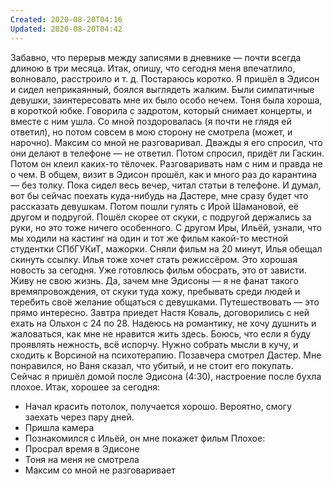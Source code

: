 ```yaml
---
Created: 2020-08-20T04:16
Updated: 2020-08-20T04:42
---
```

Забавно, что перерыв между записями в дневнике — почти всегда длиною в три месяца.
Итак, опишу, что сегодня меня впечатлило, волновало, расстроило и т. д. Постараюсь коротко.
Я пришёл в Эдисон и сидел неприкаянный, боялся выглядеть жалким. Были симпатичные девушки, заинтересовать мне их было особо нечем. Тоня была хороша, в короткой юбке. Говорила с задротом, который снимает концерты, и вместе с ним ушла. Со мной поздоровалась (я почти не глядя ей ответил), но потом совсем в мою сторону не смотрела (может, и нарочно).
Максим со мной не разговаривал. Дважды я его спросил, что они делают в телефоне — не ответил. Потом спросил, придёт ли Гаскин. Потом он клеил каких-то тёлочек. Разговаривать нам с ним и правда не о чем. В общем, визит в Эдисон прошёл, как и много раз до карантина — без толку.
Пока сидел весь вечер, читал статьи в телефоне. И думал, вот бы сейчас поехать куда-нибудь на Дастере, мне сразу будет что рассказать девушкам.
Потом пошли гулять с Ирой Шамановой, её другом и подругой. Пошёл скорее от скуки, с подругой держались за руки, но это тоже ничего особенного.
С другом Иры, Ильёй, узнали, что мы ходили на кастинг на один и тот же фильм какой-то местной студентки СПбГУКиТ, мажорки. Сняли фильм на 20 минут, Илья обещал скинуть ссылку. Илья тоже хочет стать режиссёром. Это хорошая новость за сегодня. Уже готовлюсь фильм обосрать, это от зависти.
Живу не свою жизнь. Да, зачем мне Эдисоны — я не фанат такого времяпровождения, от скуки туда хожу, пребывать среди людей и теребить своё желание общаться с девушками. Путешествовать — это прямо интересно.
Завтра приедет Настя Коваль, договорились с ней ехать на Ольхон с 24 по 28. Надеюсь на романтику, не хочу душнить и жаловаться, как мне не нравится жить здесь. Боюсь, что если я буду проявлять нежность, всё испорчу.
Нужно собрать мысли в кучу, и сходить к Ворсиной на психотерапию.
Позавчера смотрел Дастер. Мне понравился, но Ваня сказал, что убитый, и не стоит его покупать.
Сейчас я пришёл домой после Эдисона (4:30), настроение после бухла плохое.
Итак, хорошее за сегодня:
- Начал красить потолок, получается хорошо. Вероятно, смогу заехать через пару дней.
- Пришла камера
- Познакомился с Ильёй, он мне покажет фильм
Плохое:
- Просрал время в Эдисоне
- Тоня на меня не смотрела
- Максим со мной не разговаривает